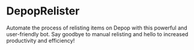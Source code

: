 # DepopRelister
Automate the process of relisting items on Depop with this powerful and user-friendly bot. Say goodbye to manual relisting and hello to increased productivity and efficiency!
